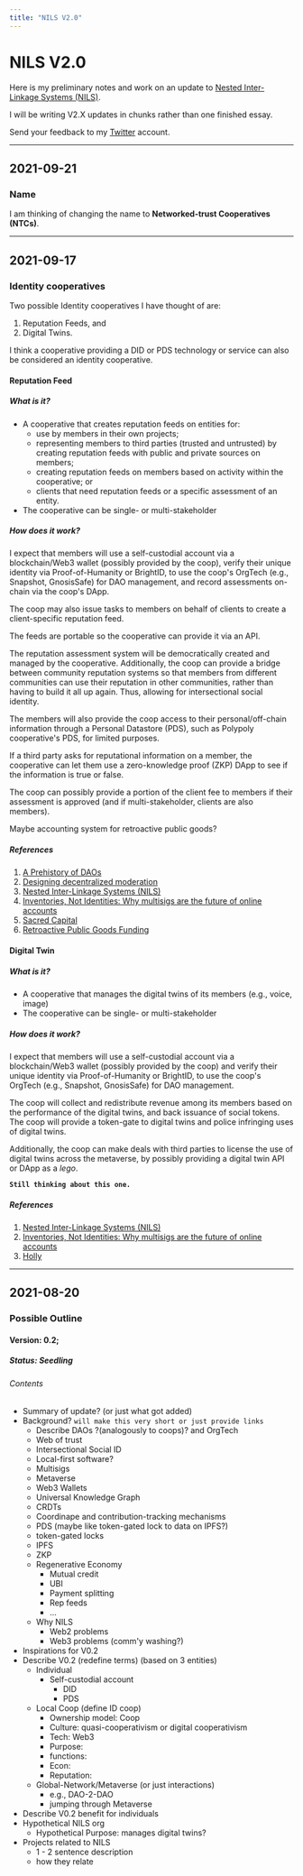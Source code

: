 ```yaml
---
title: "NILS V2.0"
---
```


# NILS V2.0

Here is my preliminary notes and work on an update to [Nested Inter-Linkage Systems (NILS)](https://ledgerback.substack.com/p/ldcrc-roadmap-2020-21-nested-inter).

I will be writing V2.X updates in chunks rather than one finished essay.

Send your feedback to my [Twitter](https://twitter.com/CAdjovu) account.

---

## 2021-09-21

### Name

I am thinking of changing the name to **Networked-trust Cooperatives (NTCs)**.

---

## 2021-09-17

### Identity cooperatives

Two possible Identity cooperatives I have thought of are:

1. Reputation Feeds, and
2. Digital Twins.

I think a cooperative providing a DID or PDS technology or service can also be considered an identity cooperative.

#### Reputation Feed
##### What is it?

- A cooperative that creates reputation feeds on entities for:
	- use by members in their own projects; 
	- representing members to third parties (trusted and untrusted) by creating reputation feeds with public and private sources on members; 
	- creating reputation feeds on members based on activity within the cooperative; or
	- clients that need reputation feeds or a specific assessment of an entity.
- The cooperative can be single- or multi-stakeholder

##### How does it work?

I expect that members will use a self-custodial account via a blockchain/Web3 wallet (possibly provided by the coop), verify their unique identity via Proof-of-Humanity or BrightID, to use the coop's OrgTech (e.g., Snapshot, GnosisSafe) for DAO management, and record assessments on-chain via the coop's DApp. 

The coop may also issue tasks to members on behalf of clients to create a client-specific reputation feed.

The feeds are portable so the cooperative can provide it via an API.

The reputation assessment system will be democratically created and managed by the cooperative. Additionally, the coop can provide a bridge between community reputation systems so that members from different communities can use their reputation in other communities, rather than having to build it all up again. Thus, allowing for intersectional social identity.

The members will also provide the coop access to their personal/off-chain information through a Personal Datastore (PDS), such as Polypoly cooperative's PDS, for limited purposes. 

If a third party asks for reputational information on a member, the cooperative can let them use a zero-knowledge proof (ZKP) DApp to see if the information is true or false.

The coop can possibly provide a portion of the client fee to members if their assessment is approved (and if multi-stakeholder, clients are also members).

Maybe accounting system for retroactive public goods?

##### References 

1. [A Prehistory of DAOs](https://gnosisguild.mirror.xyz/t4F5rItMw4-mlpLZf5JQhElbDfQ2JRVKAzEpanyxW1Q)
2. [Designing decentralized moderation](https://jaygraber.medium.com/designing-decentralized-moderation-a76430a8eab)
3. [Nested Inter-Linkage Systems (NILS)](https://ledgerback.substack.com/p/ldcrc-roadmap-2020-21-nested-inter)
4. [Inventories, Not Identities: Why multisigs are the future of online accounts](https://blog.gnosis.pm/inventories-not-identities-7da9a4ec5a3e)
5. [Sacred Capital](https://www.sacred.capital/reputation)
6. [Retroactive Public Goods Funding](https://medium.com/ethereum-optimism/retroactive-public-goods-funding-33c9b7d00f0c)

#### Digital Twin
##### What is it?

- A cooperative that manages the digital twins of its members (e.g., voice, image)
- The cooperative can be single- or multi-stakeholder

##### How does it work?

I expect that members will use a self-custodial account via a blockchain/Web3 wallet (possibly provided by the coop) and verify their unique identity via Proof-of-Humanity or BrightID, to use the coop's OrgTech (e.g., Snapshot, GnosisSafe) for DAO management.

The coop will collect and redistribute revenue among its members based on the performance of the digital twins, and back issuance of social tokens. The coop will provide a token-gate to digital twins and police infringing uses of digital twins.

Additionally, the coop can make deals with third parties to license the use of digital twins across the metaverse, by possibly providing a digital twin API or DApp as a *lego*.

**`Still thinking about this one.`**

##### References 

1. [Nested Inter-Linkage Systems (NILS)](https://ledgerback.substack.com/p/ldcrc-roadmap-2020-21-nested-inter)
4. [Inventories, Not Identities: Why multisigs are the future of online accounts](https://blog.gnosis.pm/inventories-not-identities-7da9a4ec5a3e)
5. [Holly](https://holly.plus/)

---

## 2021-08-20
### Possible Outline


#### Version: 0.2; 

##### Status: Seedling

###### Contents
-   Summary of update? (or just what got added)
-   Background? `will make this very short or just provide links`
	-   Describe DAOs ?(analogously to coops)? and OrgTech
	-   Web of trust
	-   Intersectional Social ID
	-   Local-first software?
	-   Multisigs
	-   Metaverse
	-   Web3 Wallets
	-   Universal Knowledge Graph
	-   CRDTs
	-   Coordinape and contribution-tracking mechanisms
	-   PDS (maybe like token-gated lock to data on IPFS?)
	-   token-gated locks
	-   IPFS
	-   ZKP
	-   Regenerative Economy
		-   Mutual credit
		-   UBI
		-   Payment splitting
		-   Rep feeds
		-   ...
	-   Why NILS
		-   Web2 problems
		-   Web3 problems (comm'y washing?)
-   Inspirations for V0.2
-   Describe V0.2 (redefine terms) (based on 3 entities)
	-   Individual 
		-   Self-custodial account
			-   DID
			-   PDS
	-   Local Coop (define ID coop)
		-   Ownership model: Coop
		-   Culture: quasi-cooperativism or digital cooperativism
		-   Tech: Web3
		-   Purpose:
		-   functions:
		-   Econ:
		-   Reputation:
	-   Global-Network/Metaverse (or just interactions)
		-   e.g., DAO-2-DAO
		-   jumping through Metaverse
-   Describe V0.2 benefit for individuals
-   Hypothetical NILS org
	-   Hypothetical Purpose: manages digital twins?
-   Projects related to NILS
	-    1 - 2 sentence description
	-    how they relate
